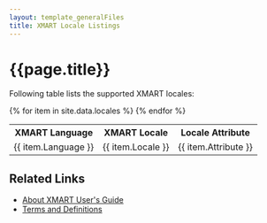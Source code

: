 ```yaml
---
layout: template_generalFiles
title: XMART Locale Listings
---
```


# {{page.title}}

Following table lists the supported XMART locales:


<table>
<tr>
<th>XMART Language</th><th>XMART Locale</th><th>Locale Attribute</th>
</tr>
{% for item in site.data.locales %}
<tr class="w3-hover-green"><td>{{ item.Language }}</td><td>{{ item.Locale }}</td><td>{{ item.Attribute }}</td></tr>
{% endfor %}
</table>


## Related Links

- [About XMART User's Guide](about_xmart_ug.md)
- [Terms and Definitions](terms_and_definitions.md)


